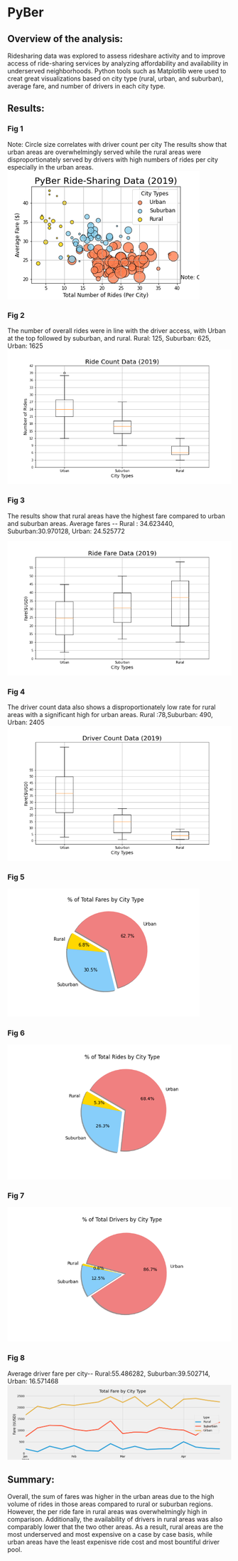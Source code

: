# PyBer
## Overview of the analysis:
Ridesharing data was explored to assess rideshare activity and to improve access of ride-sharing services by analyzing affordability and availability in underserved neighborhoods. Python tools such as Matplotlib were used to creat great visualizations based on city type (rural, urban, and suburban), average fare, and number of drivers in each city type. 

## Results:

### Fig 1 
Note: Circle size correlates with driver count per city
The results show that urban areas are overwhelmingly served while the rural areas were disproportionately served by drivers with high numbers of rides per city especially in the urban areas.
![alt text](https://github.com/BBright07/PyBer/blob/main/Analysis/Fig1.png)
### Fig 2
The number of overall rides were in line with the driver access, with Urban at the top followed by suburban, and rural. Rural: 125, Suburban: 625, Urban: 1625
![alt text](https://github.com/BBright07/PyBer/blob/main/Analysis/Fig2.png)
### Fig 3 
The results show that rural areas have the highest fare compared to urban and suburban areas. Average fares -- Rural : 34.623440, Suburban:30.970128, Urban: 24.525772


![alt text](https://github.com/BBright07/PyBer/blob/main/Analysis/Fig3.png)
### Fig 4
The driver count data also shows a disproportionately low rate for rural areas with a significant high for urban areas. Rural :78,Suburban: 490, Urban: 2405
![alt text](https://github.com/BBright07/PyBer/blob/main/Analysis/Fig4.png)
### Fig 5
![alt text](https://github.com/BBright07/PyBer/blob/main/Analysis/Fig5.png)
### Fig 6
![alt text](https://github.com/BBright07/PyBer/blob/main/Analysis/Fig6.png)
### Fig 7
![alt text](https://github.com/BBright07/PyBer/blob/main/Analysis/Fig7.png)
### Fig 8
Average driver fare per city-- Rural:55.486282, Suburban:39.502714, Urban: 16.571468
![alt text](https://github.com/BBright07/PyBer/blob/main/Analysis/Fig8.png)


## Summary:
Overall, the sum of fares was higher in the urban areas due to the high volume of rides in those areas compared to rural or suburban regions. However, the per ride fare in rural areas was overwhelmingly high in comparison. Additionally, the availability of drivers in rural areas was also comparably lower that the two other areas. As a result, rural areas are the most underserved and most expensive on a case by case basis, while urban areas have the least expenisve ride cost and most bountiful driver pool.